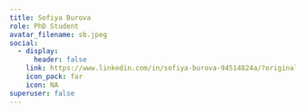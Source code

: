 ```yaml
---
title: Sofiya Burova
role: PhD Student
avatar_filename: sb.jpeg
social:
  - display:
      header: false
    link: https://www.linkedin.com/in/sofiya-burova-94514824a/?originalSubdomain=es
    icon_pack: far
    icon: NA
superuser: false
---
```

